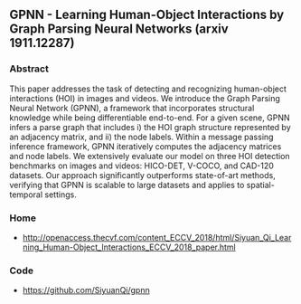 
## GPNN - Learning Human-Object Interactions by Graph Parsing Neural Networks (arxiv 1911.12287)


### Abstract

This paper addresses the task of detecting and recognizing human-object interactions (HOI) in images and videos. We introduce the Graph Parsing Neural Network (GPNN), a framework that incorporates structural knowledge while being differentiable end-to-end. For a given scene, GPNN infers a parse graph that includes i) the HOI graph structure represented by an adjacency matrix, and ii) the node labels. Within a message passing inference framework, GPNN iteratively computes the adjacency matrices and node labels. We extensively evaluate our model on three HOI detection benchmarks on images and videos: HICO-DET, V-COCO, and CAD-120 datasets. Our approach significantly outperforms state-of-art methods, verifying that GPNN is scalable to large datasets and applies to spatial-temporal settings.

### Home
- http://openaccess.thecvf.com/content_ECCV_2018/html/Siyuan_Qi_Learning_Human-Object_Interactions_ECCV_2018_paper.html
### Code
- https://github.com/SiyuanQi/gpnn
